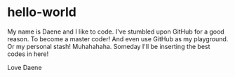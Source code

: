 # hello-world
My name is Daene and I like to code.
I've stumbled upon GitHub for a good reason.
To become a master coder!
And even use GitHub as my playground. Or my personal stash!
Muhahahaha.
Someday I'll be inserting the best codes in here!

Love Daene

